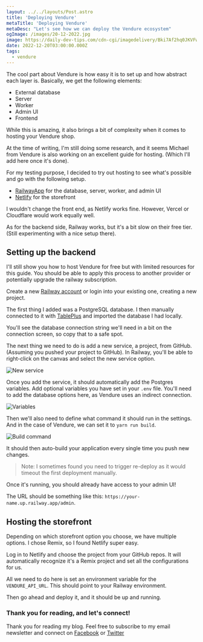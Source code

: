```yaml
---
layout: ../../layouts/Post.astro
title: 'Deploying Vendure'
metaTitle: 'Deploying Vendure'
metaDesc: "Let's see how we can deploy the Vendure ecosystem"
ogImage: /images/20-12-2022.jpg
image: https://daily-dev-tips.com/cdn-cgi/imagedelivery/Bki7Af2hq0JKVFw1XYYMQg/2a38954f-58cd-4b8f-9b7c-2b423fb46c00
date: 2022-12-20T03:00:00.000Z
tags:
  - vendure
---
```


The cool part about Vendure is how easy it is to set up and how abstract each layer is.
Basically, we get the following elements:

- External database
- Server
- Worker
- Admin UI
- Frontend

While this is amazing, it also brings a bit of complexity when it comes to hosting your Vendure shop.

At the time of writing, I'm still doing some research, and it seems Michael from Vendure is also working on an excellent guide for hosting. (Which I'll add here once it's done).

For my testing purpose, I decided to try out hosting to see what's possible and go with the following setup.

- [RailwayApp](https://daily-dev-tips.com/posts/hosting-a-discord-bot-on-railway/) for the database, server, worker, and admin UI
- [Netlify](https://daily-dev-tips.com/posts/hosting-a-static-blog-on-netlify/) for the storefront

I wouldn't change the front end, as Netlify works fine. However, Vercel or Cloudflare would work equally well.

As for the backend side, Railway works, but it's a bit slow on their free tier. (Still experimenting with a nice setup there).

## Setting up the backend

I'll still show you how to host Vendure for free but with limited resources for this guide.
You should be able to apply this process to another provider or potentially upgrade the railway subscription.

Create a new [Railway account](https://railway.app/) or login into your existing one, creating a new project.

The first thing I added was a PostgreSQL database. I then manually connected to it with [TablePlus](https://daily-dev-tips.com/posts/top-5-mysql-clients-for-mac/#1-tableplus) and imported the database I had locally.

You'll see the database connection string we'll need in a bit on the connection screen, so copy that to a safe spot.

The next thing we need to do is add a new service, a project, from GitHub. (Assuming you pushed your project to GitHub).
In Railway, you'll be able to right-click on the canvas and select the new service option.

![New service](https://cdn.hashnode.com/res/hashnode/image/upload/v1671428796417/khHH3oM34.png)

Once you add the service, it should automatically add the Postgres variables.
Add optional variables you have set in your `.env` file.
You'll need to add the database options here, as Vendure uses an indirect connection.

![Variables](https://cdn.hashnode.com/res/hashnode/image/upload/v1671428982652/TDOl7J3X6.png)

Then we'll also need to define what command it should run in the settings.
And in the case of Vendure, we can set it to `yarn run build`.

![Build command](https://cdn.hashnode.com/res/hashnode/image/upload/v1671429062584/mrCUu_G5A.png)

It should then auto-build your application every single time you push new changes.

> Note: I sometimes found you need to trigger re-deploy as it would timeout the first deployment manually.

Once it's running, you should already have access to your admin UI!

The URL should be something like this: `https://your-name.up.railway.app/admin`.

## Hosting the storefront

Depending on which storefront option you choose, we have multiple options.
I chose Remix, so I found Netlify super easy.

Log in to Netlify and choose the project from your GitHub repos.
It will automatically recognize it's a Remix project and set all the configurations for us.

All we need to do here is set an environment variable for the `VENDURE_API_URL`. This should point to your Railway environment.

Then go ahead and deploy it, and it should be up and running.

### Thank you for reading, and let's connect!

Thank you for reading my blog. Feel free to subscribe to my email newsletter and connect on [Facebook](https://www.facebook.com/DailyDevTipsBlog) or [Twitter](https://twitter.com/DailyDevTips1)
